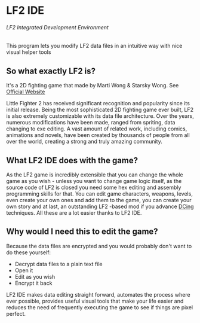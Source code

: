 LF2 IDE
=======
###### LF2 Integrated Development Environment

This program lets you modify LF2 data files in an intuitive way with nice visual helper tools

So what exactly LF2 is?
-----------------------
It's a 2D fighting game that made by Marti Wong & Starsky Wong. See [Official Website](http://lf2.net)

Little Fighter 2 has received significant recognition and popularity since its initial release. Being the most sophisticated 2D fighting game ever built, LF2 is also extremely customizable with its data file architecture. Over the years, numerous modifications have been made, ranged from spriting, data changing to exe editing. A vast amount of related work, including comics, animations and novels, have been created by thousands of people from all over the world, creating a strong and truly amazing community.

What LF2 IDE does with the game?
--------------------------------
As the LF2 game is incredibly extensible that you can change the whole game as you wish - unless you want to change game logic itself, as the source code of LF2 is closed you need some hex editing and assembly programming skills for that.
You can edit game characters, weapons, levels, even create your own ones and add them to the game, you can create your own story and at last, an outstanding LF2 -based mod if you advance [DCing](http://lf-empire.de/lf2-empire/data-changing) techniques. All these are a lot easier thanks to LF2 IDE.

Why would I need this to edit the game?
---------------------------------------
Because the data files are encrypted and you would probably don't want to do these yourself:
* Decrypt data files to a plain text file
* Open it
* Edit as you wish
* Encrypt it back

LF2 IDE makes data editing straight forward, automates the process where ever possible, provides useful visual tools that make your life easier and reduces the need of frequently executing the game to see if things are pixel perfect.